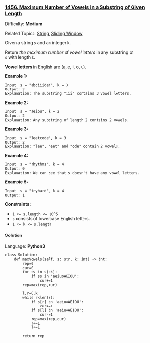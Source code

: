 ### [1456\. Maximum Number of Vowels in a Substring of Given Length](https://leetcode.com/problems/maximum-number-of-vowels-in-a-substring-of-given-length/)

Difficulty: **Medium**  

Related Topics: [String](https://leetcode.com/tag/string/), [Sliding Window](https://leetcode.com/tag/sliding-window/)


Given a string `s` and an integer `k`.

Return _the maximum number of vowel letters_ in any substring of `s` with length `k`.

**Vowel letters** in English are (a, e, i, o, u).

**Example 1:**

```
Input: s = "abciiidef", k = 3
Output: 3
Explanation: The substring "iii" contains 3 vowel letters.
```

**Example 2:**

```
Input: s = "aeiou", k = 2
Output: 2
Explanation: Any substring of length 2 contains 2 vowels.
```

**Example 3:**

```
Input: s = "leetcode", k = 3
Output: 2
Explanation: "lee", "eet" and "ode" contain 2 vowels.
```

**Example 4:**

```
Input: s = "rhythms", k = 4
Output: 0
Explanation: We can see that s doesn't have any vowel letters.
```

**Example 5:**

```
Input: s = "tryhard", k = 4
Output: 1
```

**Constraints:**

*   `1 <= s.length <= 10^5`
*   `s` consists of lowercase English letters.
*   `1 <= k <= s.length`


#### Solution

Language: **Python3**

```python3
class Solution:
    def maxVowels(self, s: str, k: int) -> int:
        rep=0
        cur=0
        for ss in s[:k]:
            if ss in 'aeiuoAEIOU':
                cur+=1
        rep=max(rep,cur)
        
        l,r=0,k
        while r<len(s):
            if s[r] in 'aeiuoAEIOU':
                cur+=1
            if s[l] in 'aeiuoAEIOU':
                cur-=1
            rep=max(rep,cur)
            r+=1
            l+=1
    
        return rep
    
        
        
```